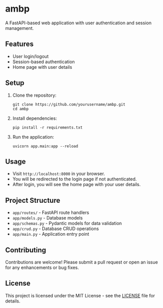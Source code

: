 # ambp

A FastAPI-based web application with user authentication and session management.

## Features

- User login/logout
- Session-based authentication
- Home page with user details

## Setup

1. Clone the repository:
   ```
   git clone https://github.com/yourusername/ambp.git
   cd ambp
   ```

2. Install dependencies:
   ```
   pip install -r requirements.txt
   ```

3. Run the application:
   ```
   uvicorn app.main:app --reload
   ```

## Usage

- Visit `http://localhost:8000` in your browser.
- You will be redirected to the login page if not authenticated.
- After login, you will see the home page with your user details.

## Project Structure

- `app/routes/` - FastAPI route handlers
- `app/models.py` - Database models
- `app/schemas.py` - Pydantic models for data validation
- `app/crud.py` - Database CRUD operations
- `app/main.py` - Application entry point

## Contributing

Contributions are welcome! Please submit a pull request or open an issue for any enhancements or bug fixes.

## License

This project is licensed under the MIT License - see the [LICENSE](LICENSE) file for details.